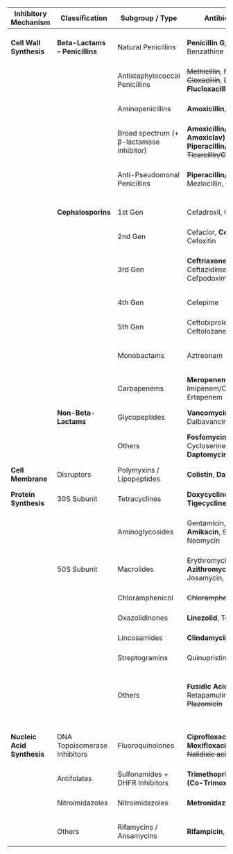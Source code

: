 | Inhibitory Mechanism       | Classification                 | Subgroup / Type                          | Antibiotics (Germany)                                                                                 | Spectrum                                                 | Notes                                                    | Main Indications        |
| -------------------------- | ------------------------------ | ---------------------------------------- | ----------------------------------------------------------------------------------------------------- | -------------------------------------------------------- | -------------------------------------------------------- | ----------------------- |
| **Cell Wall Synthesis**    | **Beta-Lactams – Penicillins** | Natural Penicillins                      | **Penicillin G**, Procaine Pen G, Benzathine Pen G, Penicillin V                                      | Gram + mainly                                            | 1st-line for Streptococci & Treponema pallidum           | ENT, Skin, STD          |
|                            |                                | Antistaphylococcal Penicillins           | ~~Methicillin~~, ~~Nafcillin~~, ~~Oxacillin~~, ~~Cloxacillin~~, ~~Dicloxacillin~~, **Flucloxacillin** | Gram + (MSSA)                                            | Only **Flucloxacillin** available (DE)                   | Skin, Bone, Joint       |
|                            |                                | Aminopenicillins                         | **Amoxicillin**, Ampicillin                                                                           | Gram +, some Gram –                                      | Common outpatient AB; respiratory & UTI                  | Resp, GI, UTI           |
|                            |                                | Broad spectrum (+ β-lactamase inhibitor) | **Amoxicillin/Clavulanate (Co-Amoxiclav)**, **Piperacillin/Tazobactam**, ~~Ticarcillin/Clavulanate~~  | Broad (G+ / G– / Anaerobes)                              | Co-Amox widely used; Pip/Tazo hospital standard          | Multi-system, Sepsis    |
|                            |                                | Anti-Pseudomonal Penicillins             | **Piperacillin/Tazobactam**, Mezlocillin, ~~Azlocillin~~                                              | Broad incl. Pseudomonas                                  | **Pip/Tazo** mainstay for severe GN infections           | Sepsis, Pneumonia       |
|                            | **Cephalosporins**             | 1st Gen                                  | Cefadroxil, Cephalexin, **Cefazolin**                                                                 | Gram + mainly                                            | **Cefazolin** for surgical prophylaxis                   | Skin, Surgery           |
|                            |                                | 2nd Gen                                  | Cefaclor, **Cefuroxime**, Cefprozil, Cefoxitin                                                        | G+ and some G–                                           | **Cefuroxime** popular IV + PO                           | Resp, Surgery           |
|                            |                                | 3rd Gen                                  | **Ceftriaxone**, **Cefotaxime**, Ceftazidime, Cefixime, Cefpodoxime                                   | Broad (G+ / G–), Ceftazidime covers Pseudomonas          | **Ceftriaxone** standard IV for sepsis & CNS             | Sepsis, CNS, Resp       |
|                            |                                | 4th Gen                                  | Cefepime                                                                                              | Broad + Pseudomonas                                      | Reserve for resistant GN                                 | Nosocomial GN           |
|                            |                                | 5th Gen                                  | Ceftobiprole, Ceftaroline, Ceftolozane/Tazobactam                                                     | Broad incl. MRSA & Pseudomonas                           | Reserve MRSA/MDR                                         | MRSA, MDR GN            |
|                            |                                | Monobactams                              | Aztreonam                                                                                             | Gram – only incl. Pseudomonas                            | Used with penicillin allergy                             | GN UTI, Sepsis          |
|                            |                                | Carbapenems                              | **Meropenem**, Imipenem/Cilastatin, Doripenem, Ertapenem                                              | Ultra broad (G+ / G– / Anaerobes)                        | **Meropenem** = standard for severe MDR infections       | Sepsis, Abdominal       |
|                            | **Non-Beta-Lactams**           | Glycopeptides                            | **Vancomycin**, Teicoplanin, Dalbavancin, Oritavancin                                                 | Gram + only                                              | MRSA/VRE therapy standard                                | Endocarditis, Skin      |
|                            |                                | Others                                   | **Fosfomycin**, Bacitracin, Cycloserine, **Colistin**, **Daptomycin**                                 | Fosfo (broad UTI); Colistin (GN); Dapto (G+)             | **Colistin/Dapto** = reserve antibiotics                 | UTI, MDR GN, GP         |
| **Cell Membrane**          | Disruptors                     | Polymyxins / Lipopeptides                | **Colistin**, **Daptomycin**                                                                          | Colistin (GN); Dapto (G+)                                | Reserve therapy                                          | MDR infections          |
| **Protein Synthesis**      | 30S Subunit                    | Tetracyclines                            | **Doxycycline**, Minocycline, **Tigecycline**                                                         | Broad (G+ / G– / Atypicals)                              | **Doxy** outpatient; **Tigecycline** IV reserve          | Resp, Skin, GI          |
|                            |                                | Aminoglycosides                          | Gentamicin, **Tobramycin**, **Amikacin**, ~~Streptomycin~~, Neomycin                                  | Gram – aerobes                                           | **Amikacin** for resistant GN; Streptomycin for TB only  | Sepsis, UTI             |
|                            | 50S Subunit                    | Macrolides                               | Erythromycin, **Clarithromycin**, **Azithromycin**, Spiramycin, Josamycin, ~~Telithromycin~~          | G+ and Atypicals                                         | **Clarithro/Azithro** routine for respiratory infections | Resp, Skin, STD         |
|                            |                                | Chloramphenicol                          | ~~Chloramphenicol~~                                                                                   | Broad (G+ / G–)                                          | Only topical use (eye)                                   | Ophthalmic              |
|                            |                                | Oxazolidinones                           | **Linezolid**, Tedizolid                                                                              | Gram + (MRSA/VRE)                                        | **Linezolid** for resistant GP                           | MRSA, VRE               |
|                            |                                | Lincosamides                             | **Clindamycin**                                                                                       | Gram +, Anaerobes                                        | Widely used dental & skin                                | Dental, Skin, Bone      |
|                            |                                | Streptogramins                           | Quinupristin/Dalfopristin                                                                             | Gram + (VRE faecium)                                     | Rarely used                                              | MDR GP                  |
|                            |                                | Others                                   | **Fusidic Acid**, **Rifampicin**, Retapamulin, **Mupirocin**, ~~Plazomicin~~                          | Fusidic & Mupirocin (G+); Rifampicin broad intracellular | **Rifampicin** combination for prosthetic/TB             | TB, MRSA decolonization |
| **Nucleic Acid Synthesis** | DNA Topoisomerase Inhibitors   | Fluoroquinolones                         | **Ciprofloxacin**, **Levofloxacin**, **Moxifloxacin**, Norfloxacin, ~~Nalidixic acid~~, ~~Cinoxacin~~ | Broad (G+ / G– / Atypical)                               | Restricted use due to EU warnings (tendon, aorta risk)   | UTI, Resp, GI           |
|                            | Antifolates                    | Sulfonamides + DHFR Inhibitors           | **Trimethoprim/Sulfamethoxazole (Co-Trimoxazole)**                                                    | Broad (G+ / G–)                                          | 1st-line for UTI, PJP prophylaxis                        | UTI, Resp, HIV          |
|                            | Nitroimidazoles                | Nitroimidazoles                          | **Metronidazole**, Ornidazole                                                                         | Anaerobes + Protozoa                                     | **Metronidazole** very common (DE)                       | GI, Gyn, Anaerobes      |
|                            | Others                         | Rifamycins / Ansamycins                  | **Rifampicin**, **Rifaximin**                                                                         | Broad intracellular (G+ / G–)                            | **Rifaximin** for HE & traveler’s diarrhea               | Liver, GI, TB           |
